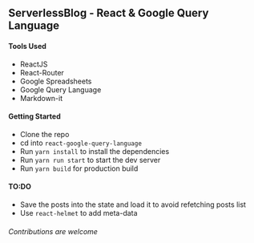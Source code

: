 ## ServerlessBlog - React & Google Query Language

#### Tools Used

- ReactJS
- React-Router
- Google Spreadsheets
- Google Query Language
- Markdown-it

#### Getting Started

- Clone the repo
- cd into `react-google-query-language`
- Run `yarn install` to install the dependencies
- Run `yarn run start` to start the dev server
- Run `yarn build` for production build

#### TO:DO

- Save the posts into the state and load it to avoid refetching posts list 
- Use `react-helmet` to add meta-data

###### Contributions are welcome